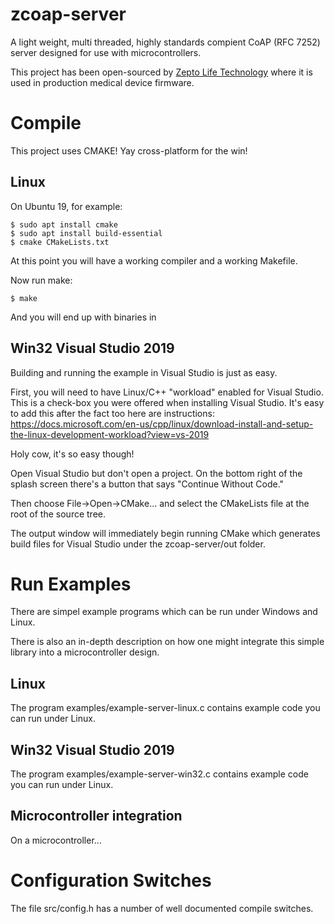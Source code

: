 # zcoap-server

A light weight, multi threaded, highly standards compient CoAP (RFC 7252) server designed for use with microcontrollers.

This project has been open-sourced by [Zepto Life Technology](http://zeptolife.com/) where it is used in production medical device firmware.

# Compile

This project uses CMAKE!  Yay cross-platform for the win!

## Linux
 
 On Ubuntu 19, for example:

 ```
 $ sudo apt install cmake
 $ sudo apt install build-essential
 $ cmake CMakeLists.txt
```
At this point you will have a working compiler and a working Makefile.

Now run make:

```
$ make
```

And you will end up with binaries in 

## Win32 Visual Studio 2019

Building and running the example in Visual Studio is just as easy.

First, you will need to have Linux/C++ "workload" enabled for Visual Studio.  This is a check-box you were offered when installing Visual Studio.  It's easy to add this after the fact too here are instructions: https://docs.microsoft.com/en-us/cpp/linux/download-install-and-setup-the-linux-development-workload?view=vs-2019

Holy cow, it's so easy though!

Open Visual Studio but don't open a project.  On the bottom right of the splash screen there's a button that says "Continue Without Code."

Then choose File->Open->CMake... and select the CMakeLists file at the root of the source tree.

The output window will immediately begin running CMake which generates build files for Visual Studio under the zcoap-server/out folder.

# Run Examples

There are simpel example programs which can be run under Windows and Linux.

There is also an in-depth description on how one might integrate this simple library into a microcontroller design.

## Linux

The program examples/example-server-linux.c contains example code you can run under Linux.

## Win32 Visual Studio 2019

The program examples/example-server-win32.c contains example code you can run under Linux.

## Microcontroller integration

On a microcontroller...

# Configuration Switches

The file src/config.h has a number of well documented compile switches.

